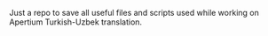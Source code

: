 Just a repo to save all useful files and scripts used while working on Apertium Turkish-Uzbek translation.
